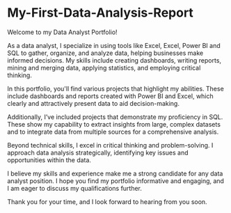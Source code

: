# My-First-Data-Analysis-Report
Welcome to my Data Analyst Portfolio!

As a data analyst, I specialize in using tools like Excel, Excel, Power BI and SQL to gather, organize, and analyze data, helping businesses make informed decisions. 
My skills include creating dashboards, writing reports, mining and merging data, applying statistics, and employing critical thinking.

In this portfolio, you'll find various projects that highlight my abilities. 
These include dashboards and reports created with Power BI and Excel, which clearly and attractively present data to aid decision-making.

Additionally, I’ve included projects that demonstrate my proficiency in SQL. 
These show my capability to extract insights from large, complex datasets and to integrate data from multiple sources for a comprehensive analysis.

Beyond technical skills, I excel in critical thinking and problem-solving. I approach data analysis strategically, identifying key issues and opportunities within the data.

I believe my skills and experience make me a strong candidate for any data analyst position. 
I hope you find my portfolio informative and engaging, and I am eager to discuss my qualifications further.

Thank you for your time, and I look forward to hearing from you soon.
